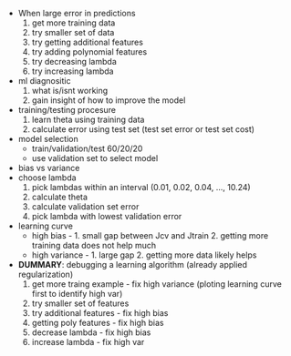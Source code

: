 - When large error in predictions
  1. get more training data
  2. try smaller set of data
  3. try getting additional features
  4. try adding polynomial features
  5. try decreasing lambda
  6. try increasing lambda
- ml diagnositic
  1. what is/isnt working
  2. gain insight of how to improve the model
- training/testing procesure
  1. learn theta using training data
  2. calculate error using test set (test set error or test set cost)
- model selection
  * train/validation/test  60/20/20
  * use validation set to select model
- bias vs variance
- choose lambda
  1. pick lambdas within an interval (0.01, 0.02, 0.04, ..., 10.24)
  2. calculate theta
  3. calculate validation set error
  4. pick lambda with lowest validation error
- learning curve
  * high bias - 1. small gap between Jcv and Jtrain 2. getting more training data does not help much
  * high variance - 1. large gap 2. getting more data likely helps
- **DUMMARY**: debugging a learning algorithm (already applied regularization)
  1. get more traing example - fix high variance (ploting learning curve first to identify high var)
  2. try smaller set of features 
  3. try additional features - fix high bias
  4. getting poly features - fix high bias
  5. decrease lambda - fix high bias
  6. increase lambda - fix high var
